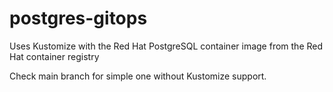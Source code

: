 # postgres-gitops
Uses Kustomize with the Red Hat PostgreSQL container image from the Red Hat container registry

Check main branch for simple one without Kustomize support.
